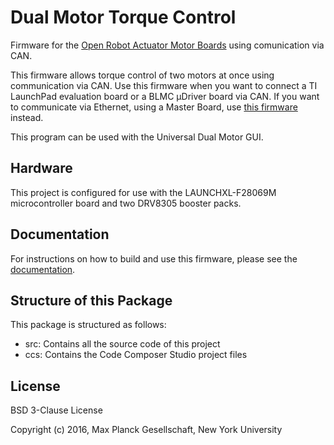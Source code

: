 Dual Motor Torque Control
=========================

Firmware for the [Open Robot Actuator Motor
Boards](https://github.com/open-dynamic-robot-initiative/open_robot_actuator_hardware)
using comunication via CAN.

This firmware allows torque control of two motors at once using communication
via CAN.  Use this firmware when you want to connect a TI LaunchPad evaluation
board or a BLMC µDriver board via CAN.  If you want to communicate via Ethernet,
using a Master Board, use [this
firmware](https://github.com/open-dynamic-robot-initiative/udriver_firmware)
instead.

This program can be used with the Universal Dual Motor GUI.


Hardware
--------

This project is configured for use with the LAUNCHXL-F28069M microcontroller
board and two DRV8305 booster packs.


Documentation
-------------

For instructions on how to build and use this firmware, please see the
[documentation](https://open-dynamic-robot-initiative.github.io/mw_dual_motor_torque_ctrl).


Structure of this Package
-------------------------

This package is structured as follows:

  * src: Contains all the source code of this project
  * ccs: Contains the Code Composer Studio project files


License
-------

BSD 3-Clause License

Copyright (c) 2016, Max Planck Gesellschaft, New York University
